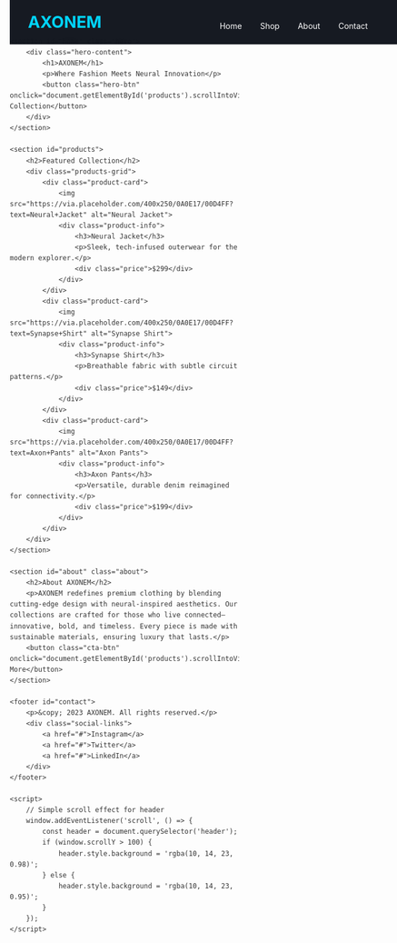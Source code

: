 <!DOCTYPE html>
<html lang="en">
<head>
    <meta charset="UTF-8">
    <meta name="viewport" content="width=device-width, initial-scale=1.0">
    <title>AXONEM - Premium Connected Fashion</title>
    <link href="https://fonts.googleapis.com/css2?family=Inter:wght@300;400;600;700&display=swap" rel="stylesheet">
    <style>
        * {
            margin: 0;
            padding: 0;
            box-sizing: border-box;
        }
        body {
            font-family: 'Inter', sans-serif;
            line-height: 1.6;
            color: #333;
            overflow-x: hidden;
        }
        /* Header */
        header {
            position: fixed;
            top: 0;
            width: 100%;
            background: rgba(10, 14, 23, 0.95);
            backdrop-filter: blur(10px);
            z-index: 1000;
            padding: 1rem 0;
            transition: background 0.3s ease;
        }
        nav {
            max-width: 1200px;
            margin: 0 auto;
            display: flex;
            justify-content: space-between;
            align-items: center;
            padding: 0 2rem;
        }
        .logo {
            font-size: 1.8rem;
            font-weight: 700;
            color: #00D4FF;
            text-decoration: none;
        }
        .nav-links {
            display: flex;
            list-style: none;
            gap: 2rem;
        }
        .nav-links a {
            color: #fff;
            text-decoration: none;
            font-weight: 400;
            transition: color 0.3s ease;
        }
        .nav-links a:hover {
            color: #00D4FF;
        }
        .cta-btn {
            background: linear-gradient(135deg, #00D4FF, #0099CC);
            color: #fff;
            padding: 0.8rem 1.5rem;
            border: none;
            border-radius: 50px;
            font-weight: 600;
            cursor: pointer;
            transition: transform 0.3s ease;
        }
        .cta-btn:hover {
            transform: scale(1.05);
        }
        /* Hero Section */
        .hero {
            height: 100vh;
            background: linear-gradient(rgba(10, 14, 23, 0.7), rgba(10, 14, 23, 0.7)), url('https://via.placeholder.com/1920x1080/0A0E17/00D4FF?text=AXONEM+Hero+Image') center/cover;
            display: flex;
            align-items: center;
            justify-content: center;
            text-align: center;
            color: #fff;
            position: relative;
        }
        .hero-content h1 {
            font-size: 4rem;
            font-weight: 700;
            margin-bottom: 1rem;
            opacity: 0;
            animation: fadeInUp 1s ease forwards;
        }
        .hero-content p {
            font-size: 1.5rem;
            font-weight: 300;
            margin-bottom: 2rem;
            opacity: 0;
            animation: fadeInUp 1s ease 0.3s forwards;
        }
        .hero-btn {
            background: transparent;
            color: #fff;
            border: 2px solid #00D4FF;
            padding: 1rem 2rem;
            font-size: 1.1rem;
            border-radius: 50px;
            cursor: pointer;
            transition: all 0.3s ease;
            opacity: 0;
            animation: fadeInUp 1s ease 0.6s forwards;
        }
        .hero-btn:hover {
            background: #00D4FF;
            transform: translateY(-3px);
        }
        @keyframes fadeInUp {
            to {
                opacity: 1;
                transform: translateY(0);
            }
        }
        /* Sections */
        section {
            padding: 5rem 2rem;
            max-width: 1200px;
            margin: 0 auto;
        }
        h2 {
            font-size: 2.5rem;
            text-align: center;
            margin-bottom: 3rem;
            color: #0A0E17;
            position: relative;
        }
        h2::after {
            content: '';
            position: absolute;
            bottom: -10px;
            left: 50%;
            transform: translateX(-50%);
            width: 60px;
            height: 3px;
            background: #00D4FF;
        }
        /* Featured Products */
        .products-grid {
            display: grid;
            grid-template-columns: repeat(auto-fit, minmax(300px, 1fr));
            gap: 2rem;
            margin-top: 3rem;
        }
        .product-card {
            background: #fff;
            border-radius: 20px;
            overflow: hidden;
            box-shadow: 0 10px 30px rgba(0, 0, 0, 0.1);
            transition: transform 0.3s ease, box-shadow 0.3s ease;
            opacity: 0;
            transform: translateY(30px);
            animation: fadeInUp 0.8s ease forwards;
        }
        .product-card:nth-child(2) { animation-delay: 0.2s; }
        .product-card:nth-child(3) { animation-delay: 0.4s; }
        .product-card:hover {
            transform: translateY(-10px);
            box-shadow: 0 20px 40px rgba(0, 212, 255, 0.2);
        }
        .product-card img {
            width: 100%;
            height: 250px;
            object-fit: cover;
        }
        .product-info {
            padding: 1.5rem;
        }
        .product-info h3 {
            font-size: 1.3rem;
            margin-bottom: 0.5rem;
            color: #0A0E17;
        }
        .product-info p {
            color: #666;
            margin-bottom: 1rem;
        }
        .price {
            font-size: 1.5rem;
            font-weight: 600;
            color: #00D4FF;
        }
        /* About Section */
        .about {
            background: #f8f9fa;
            text-align: center;
        }
        .about p {
            font-size: 1.2rem;
            max-width: 800px;
            margin: 0 auto 2rem;
            color: #555;
        }
        /* Footer */
        footer {
            background: #0A0E17;
            color: #fff;
            text-align: center;
            padding: 2rem;
        }
        .social-links {
            margin-top: 1rem;
        }
        .social-links a {
            color: #00D4FF;
            margin: 0 1rem;
            font-size: 1.5rem;
            text-decoration: none;
        }
        /* Responsive */
        @media (max-width: 768px) {
            .nav-links {
                display: none; /* Add mobile menu JS if needed */
            }
            .hero-content h1 {
                font-size: 2.5rem;
            }
            .hero-content p {
                font-size: 1.2rem;
            }
            section {
                padding: 3rem 1rem;
            }
        }
        /* Smooth Scroll */
        html {
            scroll-behavior: smooth;
        }
    </style>
</head>
<body>
    <header>
        <nav>
            <a href="#" class="logo">AXONEM</a>
            <ul class="nav-links">
                <li><a href="#home">Home</a></li>
                <li><a href="#products">Shop</a></li>
                <li><a href="#about">About</a></li>
                <li><a href="#contact">Contact</a></li>
            </ul>
            <button class="cta-btn">Shop Now</button>
        </nav>
    </header>

    <section id="home" class="hero">
        <div class="hero-content">
            <h1>AXONEM</h1>
            <p>Where Fashion Meets Neural Innovation</p>
            <button class="hero-btn" onclick="document.getElementById('products').scrollIntoView();">Discover Collection</button>
        </div>
    </section>

    <section id="products">
        <h2>Featured Collection</h2>
        <div class="products-grid">
            <div class="product-card">
                <img src="https://via.placeholder.com/400x250/0A0E17/00D4FF?text=Neural+Jacket" alt="Neural Jacket">
                <div class="product-info">
                    <h3>Neural Jacket</h3>
                    <p>Sleek, tech-infused outerwear for the modern explorer.</p>
                    <div class="price">$299</div>
                </div>
            </div>
            <div class="product-card">
                <img src="https://via.placeholder.com/400x250/0A0E17/00D4FF?text=Synapse+Shirt" alt="Synapse Shirt">
                <div class="product-info">
                    <h3>Synapse Shirt</h3>
                    <p>Breathable fabric with subtle circuit patterns.</p>
                    <div class="price">$149</div>
                </div>
            </div>
            <div class="product-card">
                <img src="https://via.placeholder.com/400x250/0A0E17/00D4FF?text=Axon+Pants" alt="Axon Pants">
                <div class="product-info">
                    <h3>Axon Pants</h3>
                    <p>Versatile, durable denim reimagined for connectivity.</p>
                    <div class="price">$199</div>
                </div>
            </div>
        </div>
    </section>

    <section id="about" class="about">
        <h2>About AXONEM</h2>
        <p>AXONEM redefines premium clothing by blending cutting-edge design with neural-inspired aesthetics. Our collections are crafted for those who live connected—innovative, bold, and timeless. Every piece is made with sustainable materials, ensuring luxury that lasts.</p>
        <button class="cta-btn" onclick="document.getElementById('products').scrollIntoView();">Explore More</button>
    </section>

    <footer id="contact">
        <p>&copy; 2023 AXONEM. All rights reserved.</p>
        <div class="social-links">
            <a href="#">Instagram</a>
            <a href="#">Twitter</a>
            <a href="#">LinkedIn</a>
        </div>
    </footer>

    <script>
        // Simple scroll effect for header
        window.addEventListener('scroll', () => {
            const header = document.querySelector('header');
            if (window.scrollY > 100) {
                header.style.background = 'rgba(10, 14, 23, 0.98)';
            } else {
                header.style.background = 'rgba(10, 14, 23, 0.95)';
            }
        });
    </script>
</body>
</html>
